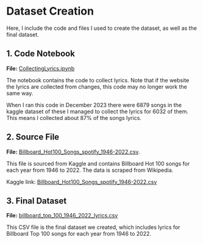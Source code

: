 # Dataset Creation

Here, I include the code and files I used to create the dataset, as well as the final dataset.

## 1. Code Notebook

**File:** [CollectingLyrics.ipynb](https://github.com/Rhaam/musicProfanity/blob/main/building_the_dataset/CollectingLyrics.ipynb)

The notebook contains the code to collect lyrics. Note that if the website the lyrics are collected from changes, this code may no longer work the same way.

When I ran this code in December 2023 there were 6879 songs in the kaggle dataset of these I managed to collect the lyrics for 6032 of them. This means I collected about 87% of the songs lyrics.


## 2. Source File

**File:** [Billboard_Hot100_Songs_spotify_1946-2022.csv](https://github.com/Rhaam/musicProfanity/blob/main/building_the_dataset/Billboard_Hot100_Songs_Spotify_1946-2022.csv).

This file is sourced from Kaggle and contains Billboard Hot 100 songs for each year from 1946 to 2022. The data is scraped from Wikipedia.

Kaggle link: [Billboard_Hot100_Songs_spotify_1946-2022.csv](https://www.kaggle.com/datasets/tushar5harma/billboard-hot-100-songs-spotify-data-1946-2022)


## 3. Final Dataset

**File:** [billboard_top_100_1946_2022_lyrics.csv](https://github.com/Rhaam/musicProfanity/blob/main/building_the_dataset/billboard_top_100_1946_2022_lyrics.csv)

This CSV file is the final dataset we created, which includes lyrics for Billboard Top 100 songs for each year from 1946 to 2022.



 
